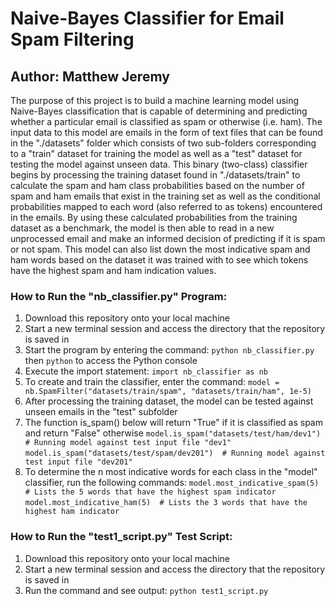 # Naive-Bayes Classifier for Email Spam Filtering
## Author: Matthew Jeremy

The purpose of this project is to build a machine learning model using Naive-Bayes classification that is capable of 
determining and predicting whether a particular email is classified as spam or otherwise (i.e. ham). 
The input data to this model are emails in the form of text files that can be found in the "./datasets" folder which
consists of two sub-folders corresponding to a "train" dataset for training the model as well as a "test" dataset for testing
the model against unseen data. This binary (two-class) classifier begins by processing the training dataset found in 
"./datasets/train" to calculate the spam and ham class probabilities based on the number of spam and ham emails that
exist in the training set as well as the conditional probabilities mapped to each word (also referred to as tokens) 
encountered in the emails. By using these calculated probabilities from the training dataset as a benchmark, the model is 
then able to read in a new unprocessed email and make an informed decision of predicting if it is spam or not spam. This 
model can also list down the most indicative spam and ham words based on the dataset it was trained with to see which 
tokens have the highest spam and ham indication values. 

### How to Run the "nb_classifier.py" Program: 
1. Download this repository onto your local machine
2. Start a new terminal session and access the directory that the repository is saved in
3. Start the program by entering the command: ```python nb_classifier.py``` then ```python``` to access the Python console
4. Execute the import statement: ```import nb_classifier as nb```
5. To create and train the classifier, enter the command: ```model = nb.SpamFilter("datasets/train/spam", "datasets/train/ham", 1e-5)```
6. After processing the training dataset, the model can be tested against unseen emails in the "test" subfolder
7. The function is_spam() below will return "True" if it is classified as spam and return "False" otherwise
```model.is_spam("datasets/test/ham/dev1")  # Running model against test input file "dev1"```
```model.is_spam("datasets/test/spam/dev201")  # Running model against test input file "dev201" ```
8. To determine the n most indicative words for each class in the "model" classifier, run the following commands: 
```model.most_indicative_spam(5)  # Lists the 5 words that have the highest spam indicator``` 
```model.most_indicative_ham(5)  # Lists the 3 words that have the highest ham indicator``` 

### How to Run the "test1_script.py" Test Script:
1. Download this repository onto your local machine
2. Start a new terminal session and access the directory that the repository is saved in
3. Run the command and see output: ```python test1_script.py```


